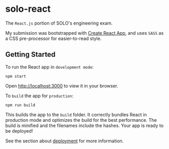 # solo-react
The `React.js` portion of SOLO's engineering exam.


My submission was bootstrapped with [Create React App](https://github.com/facebook/create-react-app), and uses `SASS` as a CSS pre-processor for easier-to-read style.

## Getting Started
To run the React app in `development mode`:

    npm start

Open [http://localhost:3000](http://localhost:3000) to view it in your browser.


To `build` the app for `production`:

    npm run build

This builds the app to the `build` folder. It correctly bundles React in production mode and optimizes the build for the best performance. The build is minified and the filenames include the hashes. Your app is ready to be deployed!


See the section about [deployment](https://facebook.github.io/create-react-app/docs/deployment) for more information.